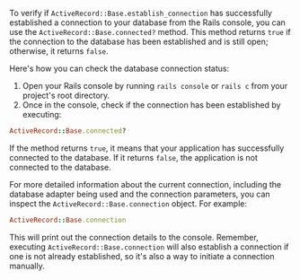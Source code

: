 To verify if `ActiveRecord::Base.establish_connection` has successfully established a connection to your database from the Rails console, you can use the `ActiveRecord::Base.connected?` method. This method returns `true` if the connection to the database has been established and is still open; otherwise, it returns `false`.

Here's how you can check the database connection status:

1. Open your Rails console by running `rails console` or `rails c` from your project's root directory.
2. Once in the console, check if the connection has been established by executing:

```ruby
ActiveRecord::Base.connected?
```

If the method returns `true`, it means that your application has successfully connected to the database. If it returns `false`, the application is not connected to the database.

For more detailed information about the current connection, including the database adapter being used and the connection parameters, you can inspect the `ActiveRecord::Base.connection` object. For example:

```ruby
ActiveRecord::Base.connection
```

This will print out the connection details to the console. Remember, executing `ActiveRecord::Base.connection` will also establish a connection if one is not already established, so it's also a way to initiate a connection manually.
